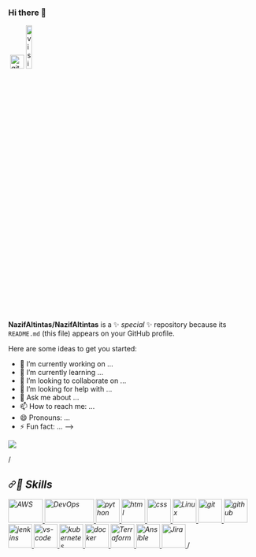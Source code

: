 ### Hi there 👋
<a href="https://www.linkedin.com/in/nazifaltintas/" rel="nofollow"><img src="https://camo.githubusercontent.com/a493f6833f99fb3c85788d6d9305e6b7a42b838e5ee5d138fd9a8214a7e77472/68747470733a2f2f696d672e736869656c64732e696f2f62616467652f6c696e6b6564696e2d2532333030373742352e7376673f267374796c653d666f722d7468652d6261646765266c6f676f3d6c696e6b6564696e266c6f676f436f6c6f723d7768697465" alt="" data-canonical-src="https://img.shields.io/badge/linkedin-%230077B5.svg?&amp;style=for-the-badge&amp;logo=linkedin&amp;logoColor=white" style="max-width: 100%;"></a>
<a href="https://github.com/NazifAltintas/" rel="nofollow"> <img src="https://user-images.githubusercontent.com/94930605/160260064-ff3aa908-cbfd-4350-ab28-a26a0b7a1819.png" alt="github_pages" height="28.5" style="max-width: 100%;"></a>
<a target="_blank" rel="noopener noreferrer nofollow" href="https://camo.githubusercontent.com/471614536f7bf176433b502d17f9f8297ddf9d19c5d345bb659211621bf8875a/68747470733a2f2f6b6f6d617265762e636f6d2f67687076632f3f757365726e616d653d6564612d636c61727573776179"><img src="https://camo.githubusercontent.com/471614536f7bf176433b502d17f9f8297ddf9d19c5d345bb659211621bf8875a/68747470733a2f2f6b6f6d617265762e636f6d2f67687076632f3f757365726e616d653d6564612d636c61727573776179" alt="visitor counter" width="15%" data-canonical-src="https://komarev.com/ghpvc/?username=NazifAltintas" style="max-width: 100%;"></a>


**NazifAltintas/NazifAltintas** is a ✨ _special_ ✨ repository because its `README.md` (this file) appears on your GitHub profile.

Here are some ideas to get you started:

- 🔭 I’m currently working on ...
- 🌱 I’m currently learning ...
- 👯 I’m looking to collaborate on ...
- 🤔 I’m looking for help with ...
- 💬 Ask me about ...
- 📫 How to reach me: ...
- 😄 Pronouns: ...
- ⚡ Fun fact: ...
-->
<img src="https://github-readme-stats.vercel.app/api?username=NazifAltintas&&show_icons=true&title_color=ffffff&icon_color=bb2acf&text_color=daf7dc&bg_color=151515">

/*<h2 dir="auto"><a id="user-content--skills" class="anchor" aria-hidden="true" href="#-skills"><svg class="octicon octicon-link" viewBox="0 0 16 16" version="1.1" width="16" height="16" aria-hidden="true"><path fill-rule="evenodd" d="M7.775 3.275a.75.75 0 001.06 1.06l1.25-1.25a2 2 0 112.83 2.83l-2.5 2.5a2 2 0 01-2.83 0 .75.75 0 00-1.06 1.06 3.5 3.5 0 004.95 0l2.5-2.5a3.5 3.5 0 00-4.95-4.95l-1.25 1.25zm-4.69 9.64a2 2 0 010-2.83l2.5-2.5a2 2 0 012.83 0 .75.75 0 001.06-1.06 3.5 3.5 0 00-4.95 0l-2.5 2.5a3.5 3.5 0 004.95 4.95l1.25-1.25a.75.75 0 00-1.06-1.06l-1.25 1.25a2 2 0 01-2.83 0z"></path></svg></a><g-emoji class="g-emoji" alias="bicyclist" fallback-src="https://github.githubassets.com/images/icons/emoji/unicode/1f6b4.png">🚴</g-emoji> Skills</h2><p dir="auto">
<a href="#"> <img src="https://camo.githubusercontent.com/d6df2ed824318b047b34aca2e61298784abceaae65d2fc4369cbc349cf0b08c0/68747470733a2f2f7777772e766563746f726c6f676f2e7a6f6e652f6c6f676f732f616d617a6f6e5f6177732f616d617a6f6e5f6177732d617232312e737667" alt="AWS" width="70" height="48" data-canonical-src="https://www.vectorlogo.zone/logos/amazon_aws/amazon_aws-ar21.svg" style="max-width: 100%;"> </a> 
<a href="#"> <img src="https://camo.githubusercontent.com/7375cbf70f060b326bb105996bbf1b43d4cda2858de819faf91793095cf0d721/68747470733a2f2f616c676f74657175652e636f6d2f77702d636f6e74656e742f75706c6f6164732f323031392f30342f31417776444a446645726c4433346f7832517077476f412e706e67" alt="DevOps" width="100" height="48" data-canonical-src="https://algoteque.com/wp-content/uploads/2019/04/1AwvDJDfErlD34ox2QpwGoA.png" style="max-width: 100%;"> </a> 
<a href="#"> <img src="https://camo.githubusercontent.com/c789c0579eb6af5ff1ee255ad50165880108677a041ba3dbe23ce6e8e493779c/68747470733a2f2f7777772e766563746f726c6f676f2e7a6f6e652f6c6f676f732f707974686f6e2f707974686f6e2d686f72697a6f6e74616c2e737667" alt="python" height="48" data-canonical-src="https://www.vectorlogo.zone/logos/python/python-horizontal.svg" style="max-width: 100%;"> </a> 
 <a href="#"> <img src="https://user-images.githubusercontent.com/94930605/160258641-8ae74778-b44c-4767-a777-e5ece56b29f8.png" alt="html" height="48" style="max-width: 100%;"> </a>
 <a href="#"> <img src="https://user-images.githubusercontent.com/94930605/160258671-03184473-a73b-4c7a-865c-4bc4a3864fcc.png" alt="css" height="48" style="max-width: 100%;"> </a> 
<a href="#"> <img src="https://camo.githubusercontent.com/1b4da5217ced79b4d21861762cd50e908f7fca0ac8166cfb8e292208fed03c64/68747470733a2f2f7777772e766563746f726c6f676f2e7a6f6e652f6c6f676f732f6c696e75782f6c696e75782d617232312e737667" alt="Linux" height="48" data-canonical-src="https://www.vectorlogo.zone/logos/linux/linux-ar21.svg" style="max-width: 100%;"> </a> 
<a href="#"> <img src="https://camo.githubusercontent.com/6dab63ba91f8aaf9245d806ea2dc6aa3d6eb6a5b1c79fd6f57fba3ededfc605d/68747470733a2f2f7777772e766563746f726c6f676f2e7a6f6e652f6c6f676f732f6769742d73636d2f6769742d73636d2d617232312e737667" alt="git" height="48" data-canonical-src="https://www.vectorlogo.zone/logos/git-scm/git-scm-ar21.svg" style="max-width: 100%;"> </a> 
<a href="#"> <img src="https://camo.githubusercontent.com/d4c77e0ecd1192dfa105d7a167948356bebd41a8e00c906d55a9961bc78a3289/68747470733a2f2f313030306c6f676f732e6e65742f77702d636f6e74656e742f75706c6f6164732f323032312f30352f4769744875622d6c6f676f2e706e67" alt="github" height="48" data-canonical-src="https://1000logos.net/wp-content/uploads/2021/05/GitHub-logo.png" style="max-width: 100%;"> </a>
<a href="#"> <img src="https://camo.githubusercontent.com/ddfa161d7662557322b8caa2997385cc6e5776254e3f2aefc4c736428a2b0d2d/68747470733a2f2f7777772e766563746f726c6f676f2e7a6f6e652f6c6f676f732f6a656e6b696e732f6a656e6b696e732d617232312e737667" alt="jenkins" height="48" data-canonical-src="https://www.vectorlogo.zone/logos/jenkins/jenkins-ar21.svg" style="max-width: 100%;"> </a>
<a href="#"> <img src="https://camo.githubusercontent.com/634aef613fc56ac2eb9bf95543ec63ba8527b0a82cee4ef6452e5051de2f17ea/68747470733a2f2f7777772e766563746f726c6f676f2e7a6f6e652f6c6f676f732f76697375616c73747564696f5f636f64652f76697375616c73747564696f5f636f64652d617232312e737667" alt="vs-code" height="48" data-canonical-src="https://www.vectorlogo.zone/logos/visualstudio_code/visualstudio_code-ar21.svg" style="max-width: 100%;"> </a>
<a href="#"> <img src="https://camo.githubusercontent.com/25f5adb8992058dab2b10783fb6da2c151312424344852009bb85b7406364d7d/68747470733a2f2f7777772e766563746f726c6f676f2e7a6f6e652f6c6f676f732f6b756265726e657465732f6b756265726e657465732d617232312e737667" alt="kubernetes" height="48" data-canonical-src="https://www.vectorlogo.zone/logos/kubernetes/kubernetes-ar21.svg" style="max-width: 100%;"> </a>
<a href="#"> <img src="https://camo.githubusercontent.com/926c8518051d2fb0f50b237486fb2329df734df8a67c507a2fd85d218f3fc7de/68747470733a2f2f7777772e766563746f726c6f676f2e7a6f6e652f6c6f676f732f646f636b65722f646f636b65722d617232312e737667" alt="docker" height="48" data-canonical-src="https://www.vectorlogo.zone/logos/docker/docker-ar21.svg" style="max-width: 100%;"> </a>
<a href="#"> <img src="https://camo.githubusercontent.com/d13e208052a3e9d83243cd804635e60e4a238c43a86ce1bc6aea249c39c67709/68747470733a2f2f7777772e766563746f726c6f676f2e7a6f6e652f6c6f676f732f7465727261666f726d696f2f7465727261666f726d696f2d617232312e737667" alt="Terraform" height="48" data-canonical-src="https://www.vectorlogo.zone/logos/terraformio/terraformio-ar21.svg" style="max-width: 100%;"> </a>
<a href="#"> <img src="https://camo.githubusercontent.com/0e6e228989ca38aec7946d9b16d127d1e2ff52ae69a0505c363a2c4f575c5267/68747470733a2f2f7777772e766563746f726c6f676f2e7a6f6e652f6c6f676f732f616e7369626c652f616e7369626c652d617232312e737667" alt="Ansible" height="48" data-canonical-src="https://www.vectorlogo.zone/logos/ansible/ansible-ar21.svg" style="max-width: 100%;"> </a>
<a href="#"> <img src="https://camo.githubusercontent.com/fd1f3e843d84e277d730ce967bd874ff8d6aedd5b5399141296e508bc389fad9/68747470733a2f2f7777772e766563746f726c6f676f2e7a6f6e652f6c6f676f732f61746c61737369616e5f6a6972612f61746c61737369616e5f6a6972612d617232312e737667" alt="Jira" height="48" data-canonical-src="https://www.vectorlogo.zone/logos/atlassian_jira/atlassian_jira-ar21.svg" style="max-width: 100%;"> </a>*/

 

